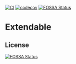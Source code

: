 [![CI](https://github.com/lmignon/extendable/actions/workflows/ci.yml/badge.svg)](https://github.com/lmignon/extendable/actions/workflows/ci.yml)
[![codecov](https://codecov.io/gh/lmignon/extendable/branch/master/graph/badge.svg?token=LXD34T420H)](https://codecov.io/gh/lmignon/extendable)
[![FOSSA Status](https://app.fossa.com/api/projects/git%2Bgithub.com%2Flmignon%2Fextendable.svg?type=shield)](https://app.fossa.com/projects/git%2Bgithub.com%2Flmignon%2Fextendable?ref=badge_shield)
# Extendable


## License
[![FOSSA Status](https://app.fossa.com/api/projects/git%2Bgithub.com%2Flmignon%2Fextendable.svg?type=large)](https://app.fossa.com/projects/git%2Bgithub.com%2Flmignon%2Fextendable?ref=badge_large)